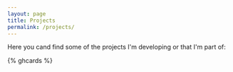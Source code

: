 ```yaml
---
layout: page
title: Projects
permalink: /projects/
---
```


Here you cand find some  of the projects I'm developing or that I'm part of:

{% ghcards %}

